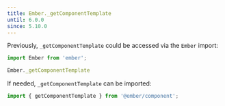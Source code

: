 ```yaml
---
title: Ember._getComponentTemplate
until: 6.0.0
since: 5.10.0
---
```



Previously, `_getComponentTemplate` could be accessed via the `Ember` import:
```js
import Ember from 'ember';

Ember._getComponentTemplate
```

If needed, `_getComponentTemplate` can be imported:
```js
import { getComponentTemplate } from '@ember/component';
```
